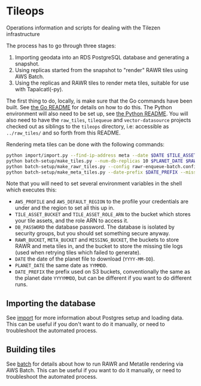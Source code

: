 # Tileops
Operations information and scripts for dealing with the Tilezen infrastructure

The process has to go through three stages:

1. Importing geodata into an RDS PostgreSQL database and generating a snapshot.
2. Using replicas started from the snapshot to "render" RAWR tiles using AWS Batch.
3. Using the replicas and RAWR tiles to render meta tiles, suitable for use with Tapalcatl(-py).

The first thing to do, locally, is make sure that the Go commands have been built. See [the Go README](go/README.md) for details on how to do this. The Python environment will also need to be set up, see [the Python README](doc/import/README.md). You will also need to have the `raw_tiles`, `tilequeue` and `vector-datasource` projects checked out as siblings to the `tileops` directory, i.e: accessible as `../raw_tiles/` and so forth from this README.

Rendering meta tiles can be done with the following commands:

```sh
python import/import.py --find-ip-address meta --date $DATE $TILE_ASSET_BUCKET $AWS_DEFAULT_REGION $TILE_ASSET_ROLE_ARN $DB_PASSWORD
python batch-setup/make_tiles.py --num-db-replicas 10 $PLANET_DATE $RAWR_BUCKET $META_BUCKET $DB_PASSWORD
python batch-setup/make_rawr_tiles.py --config rawr-enqueue-batch.config.yaml $RAWR_BUCKET $DATE_PREFIX
python batch-setup/make_meta_tiles.py --date-prefix $DATE_PREFIX --missing-bucket $MISSING_BUCKET $RAWR_BUCKET $META_BUCKET $DATE_PREFIX
```

Note that you will need to set several environment variables in the shell which executes this:

* `AWS_PROFILE` and `AWS_DEFAULT_REGION` to the profile your credentials are under and the region to set all this up in.
* `TILE_ASSET_BUCKET` and `TILE_ASSET_ROLE_ARN` to the bucket which stores your tile assets, and the role ARN to access it.
* `DB_PASSWORD` the database password. The database is isolated by security groups, but you should set something secure anyway.
* `RAWR_BUCKET`, `META_BUCKET` and `MISSING_BUCKET`, the buckets to store RAWR and meta tiles in, and the bucket to store the missing tile logs (used when retrying tiles which failed to generate).
* `DATE` the date of the planet file to download (`YYYY-MM-DD`).
* `PLANET_DATE` the same date as `YYMMDD`.
* `DATE_PREFIX` the prefix used on S3 buckets, conventionally the same as the planet date `YYYYMMDD`, but can be different if you want to do different runs.

## Importing the database

See [import](doc/import) for more information about Postgres setup and loading data. This can be useful if you don't want to do it manually, or need to troubleshoot the automated process.

## Building tiles

See [batch](doc/batch) for details about how to run RAWR and Metatile rendering via AWS Batch. This can be useful if you want to do it manually, or need to troubleshoot the automated process.

